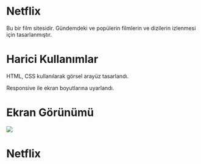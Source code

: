 <h1> Netflix </h1>

Bu bir film sitesidir. Gündemdeki ve popülerin filmlerin ve dizilerin izlenmesi için tasarlanmıştır.

<h1> Harici Kullanımlar </h1>

HTML, CSS kullanılarak görsel arayüz tasarlandı.

Responsive ile ekran boyutlarına uyarlandı.

<h1> Ekran Görünümü</h1>

![](ekran.gif)


# Netflix
